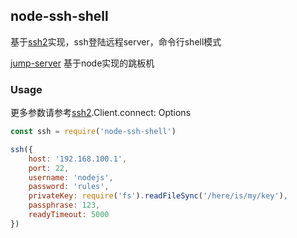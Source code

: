 node-ssh-shell
---
基于[ssh2](https://www.npmjs.com/package/ssh2)实现，ssh登陆远程server，命令行shell模式  

[jump-server](https://www.npmjs.com/package/@gavinning/jump-server) 基于node实现的跳板机

### Usage
更多参数请参考[ssh2](https://www.npmjs.com/package/ssh2).Client.connect: Options
```js
const ssh = require('node-ssh-shell')

ssh({
    host: '192.168.100.1',
    port: 22,
    username: 'nodejs',
    password: 'rules',
    privateKey: require('fs').readFileSync('/here/is/my/key'),
    passphrase: 123,
    readyTimeout: 5000
})
```